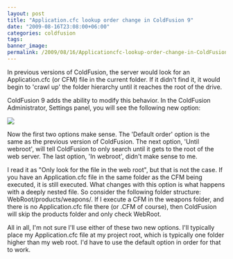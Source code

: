 ```yaml
---
layout: post
title: "Application.cfc lookup order change in ColdFusion 9"
date: "2009-08-16T23:08:00+06:00"
categories: coldfusion 
tags: 
banner_image: 
permalink: /2009/08/16/Applicationcfc-lookup-order-change-in-ColdFusion-9
---
```


In previous versions of ColdFusion, the server would look for an Application.cfc (or CFM) file in the current folder. If it didn't find it, it would begin to 'crawl up' the folder hierarchy until it reaches the root of the drive. 

ColdFusion 9 adds the ability to modify this behavior. In the ColdFusion Administrator, Settings panel, you will see the following new option:

<img src="https://static.raymondcamden.com/images/Picture 253.png" />

Now the first two options make sense. The 'Default order' option is the same as the previous version of ColdFusion. The next option, 'Until webroot', will tell ColdFusion to only search until it gets to the root of the web server. The last option, 'In webroot', didn't make sense to me. 

I read it as "Only look for the file in the web root", but that is not the case. If you have an Application.cfc file in the same folder as the CFM being executed, it is still executed. What changes with this option is what happens with a deeply nested file. So consider the following folder structure: WebRoot/products/weapons/. If I execute a CFM in the weapons folder, and there is no Application.cfc file there (or .CFM of course), then ColdFusion will skip the products folder and only check WebRoot.

All in all, I'm not sure I'll use either of these two new options. I'll typically place my Application.cfc file at my project root, which is typically one folder higher than my web root. I'd have to use the default option in order for that to work.